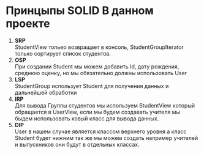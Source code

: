 # Принцыпы SOLID В данном проекте
1) **SRP** <br>
    StudentView тольео возвращает в консоль, StudentGroupIterator только сортирует список студентов.
2) **OSP** <br>
    При создании Student мы можем добавить Id, дату рождения, среднюю оценку, но мы обязательно должны использовать User
3) **LSP** <br>
   StudentGroup использует Student для получения данных и дальнейшей обработки 
4) **IRP** <br>
    Для вывода Группы студентов мы используем StudentView который обращается в UserView, если мы будем создавать учителя мы быдем использовать ковый класс для вывода данных.
5) **DIP** <br>
    User в нашем случае является классом верхнего уровня а класс Student будет нижним так же мы можем создать например учителей и выпускников они будут в отдельных классах.